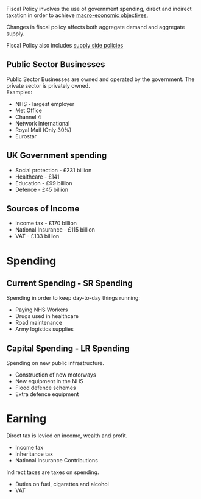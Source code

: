 Fiscal Policy involves the use of government spending, direct and indirect taxation
in order to achieve <a href="../macro-objectives.html">macro-economic objectives.</a>

Changes in fiscal policy affects both aggregate demand and aggregate supply.

Fiscal Policy also includes <a href="supply-side.html">supply side policies</a>

## Public Sector Businesses ##
Public Sector Businesses are owned and operated by the government. The private sector is privately owned.  
Examples:
- NHS - largest employer
- Met Office
- Channel 4
- Network international
- Royal Mail (Only 30%)
- Eurostar

## UK Government spending ##
- Social protection - £231 billion
- Healthcare - £141
- Education - £99 billion
- Defence - £45 billion

## Sources of Income ##
- Income tax - £170 billion
- National Insurance - £115 billion
- VAT - £133 billion

# Spending #

## Current Spending - SR Spending ##
Spending in order to keep day-to-day things running:
- Paying NHS Workers
- Drugs used in healthcare
- Road maintenance
- Army logistics supplies

## Capital Spending - LR Spending ##
Spending on new public infrastructure.
- Construction of new motorways
- New equipment in the NHS
- Flood defence schemes
- Extra defence equipment

# Earning #

Direct tax is levied on income, wealth and profit.
- Income tax
- Inheritance tax
- National Insurance Contributions

Indirect taxes are taxes on spending.
- Duties on fuel, cigarettes and alcohol
- VAT
